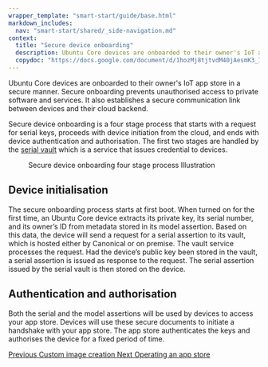 ```yaml
---
wrapper_template: "smart-start/guide/base.html"
markdown_includes:
  nav: "smart-start/shared/_side-navigation.md"
context:
  title: "Secure device onboarding"
  description: Ubuntu Core devices are onboarded to their owner's IoT app store in a secure manner. Secure onboarding prevents unauthorised access to private software and services. It also establishes a secure communication link between devices and their cloud backend.
  copydoc: "https://docs.google.com/document/d/1hozMj8tjtvdM40jAesmK3_IctGvLwYsry88GECvfM0s/edit"
---
```


Ubuntu Core devices are onboarded to their owner's IoT app store in a secure manner. Secure onboarding prevents unauthorised access to private software and services. It also establishes a secure communication link between devices and their cloud backend.

Secure device onboarding is a four stage process that starts with a request for serial keys, proceeds with device initiation from the cloud, and ends with device authentication and authorisation. The first two stages are handled by the [serial vault](https://github.com/CanonicalLtd/serial-vault) which is a service that issues credential to devices.

<figure>
  <img src="https://assets.ubuntu.com/v1/29944474-19c88fc1e15e2058793f9d8be18ba042603eb2c7_2_690x419.png" alt="" style="margin: 0" />
  <figcaption>Secure device onboarding four stage process Illustration</figcaption>
</figure>

## Device initialisation

The secure onboarding process starts at first boot. When turned on for the first time, an Ubuntu Core device extracts its private key, its serial number, and its owner’s ID from metadata stored in its model assertion. Based on this data, the device will send a request for a serial assertion to its vault, which is hosted either by Canonical or on premise. The vault service processes the request. Had the device’s public key been stored in the vault, a serial assertion is issued as response to the request. The serial assertion issued by the serial vault is then stored on the device.

## Authentication and authorisation

Both the serial and the model assertions will be used by devices to access your app store. Devices will use these secure documents to initiate a handshake with your app store. The app store authenticates the keys and authorises the device for a fixed period of time.

<footer class="p-article-pagination">
  <a class="p-article-pagination__link--previous" href="/smart-start/guide/custom-image-creation">
    <span class="p-article-pagination__label">Previous</span>
    <span class="p-article-pagination__title">Custom image creation</span>
  </a>
  <a class="p-article-pagination__link--next" href="/smart-start/guide/operating-an-app-store">
    <span class="p-article-pagination__label">Next</span>
    <span class="p-article-pagination__title">Operating an app store</span>
  </a>
</footer>
